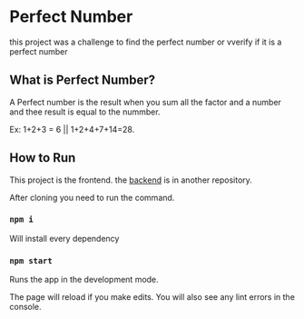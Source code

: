 # Perfect Number

this project was a challenge to find the perfect number or vverify if it is a perfect number

## What is Perfect Number?

A Perfect number is the result when you sum all the factor and a number and thee result is equal to the nummber.

Ex: 1+2+3 = 6 || 1+2+4+7+14=28.

## How to Run

This project is the frontend. the [backend]((https://github.com/S0NES/perfect-number-backend/new/master?filename=README.md)) is in another repository.

After cloning you need to run the command.

### `npm i`

Will install every dependency

### `npm start`

Runs the app in the development mode.

The page will reload if you make edits.
You will also see any lint errors in the console.


